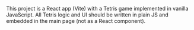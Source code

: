 <!-- Use this file to provide workspace-specific custom instructions to Copilot. For more details, visit https://code.visualstudio.com/docs/copilot/copilot-customization#_use-a-githubcopilotinstructionsmd-file -->

This project is a React app (Vite) with a Tetris game implemented in vanilla JavaScript. All Tetris logic and UI should be written in plain JS and embedded in the main page (not as a React component).
